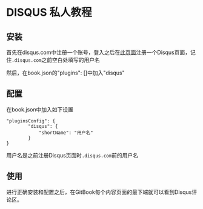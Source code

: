 # DISQUS 私人教程

<!-- ## 背景 -->

## 安装
首先在disqus.com中注册一个账号，登入之后在[此页面](https://disqus.com/admin/create/)注册一个Disqus页面，记住`.disqus.com`之前空白处填写的用户名

然后，在book.json的"plugins": []中加入"disqus"

## 配置
在book.json中加入如下设置
```
"pluginsConfig": {
        "disqus": {
            "shortName": "用户名"
        }
}
```

用户名是之前注册Disqus页面时`.disqus.com`前的用户名

## 使用
进行正确安装和配置之后，在GitBook每个内容页面的最下端就可以看到Disqus评论区。


<!-- ## 体验 -->

